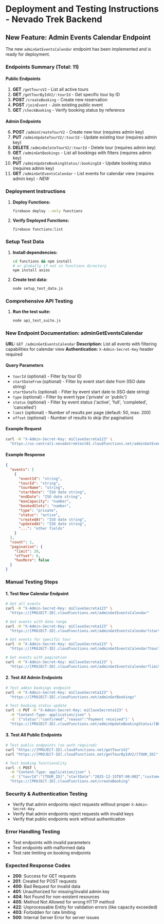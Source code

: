 # Deployment and Testing Instructions - Nevado Trek Backend

## New Feature: Admin Events Calendar Endpoint

The new `adminGetEventsCalendar` endpoint has been implemented and is ready for deployment.

### Endpoints Summary (Total: 11)

#### Public Endpoints
1. **GET** `/getToursV2` - List all active tours
2. **GET** `/getTourByIdV2/:tourId` - Get specific tour by ID
3. **POST** `/createBooking` - Create new reservation
4. **POST** `/joinEvent` - Join existing public event
5. **GET** `/checkBooking` - Verify booking status by reference

#### Admin Endpoints
6. **POST** `/adminCreateTourV2` - Create new tour (requires admin key)
7. **PUT** `/adminUpdateTourV2/:tourId` - Update existing tour (requires admin key)
8. **DELETE** `/adminDeleteTourV2/:tourId` - Delete tour (requires admin key)
9. **GET** `/adminGetBookings` - List all bookings with filters (requires admin key)
10. **PUT** `/adminUpdateBookingStatus/:bookingId` - Update booking status (requires admin key)
11. **GET** `/adminGetEventsCalendar` - List events for calendar view (requires admin key) - *NEW*

### Deployment Instructions

1. **Deploy Functions:**
   ```bash
   firebase deploy --only functions
   ```

2. **Verify Deployed Functions:**
   ```bash
   firebase functions:list
   ```

### Setup Test Data

1. **Install dependencies:**
   ```bash
   cd functions && npm install
   # or globally if not in functions directory
   npm install axios
   ```

2. **Create test data:**
   ```bash
   node setup_test_data.js
   ```

### Comprehensive API Testing

1. **Run the test suite:**
   ```bash
   node api_test_suite.js
   ```

### New Endpoint Documentation: adminGetEventsCalendar

**URL:** `GET /adminGetEventsCalendar`
**Description:** List all events with filtering capabilities for calendar view
**Authentication:** `X-Admin-Secret-Key` header required

#### Query Parameters
- `tourId` (optional) - Filter by tour ID
- `startDateFrom` (optional) - Filter by event start date from (ISO date string)
- `startDateTo` (optional) - Filter by event start date to (ISO date string)
- `type` (optional) - Filter by event type ('private' or 'public')
- `status` (optional) - Filter by event status ('active', 'full', 'completed', 'cancelled')
- `limit` (optional) - Number of results per page (default: 50, max: 200)
- `offset` (optional) - Number of results to skip (for pagination)

#### Example Request
```bash
curl -H "X-Admin-Secret-Key: miClaveSecreta123" \
  "https://us-central1-nevadotrektest01.cloudfunctions.net/adminGetEventsCalendar?startDateFrom=2025-01-01&limit=20"
```

#### Example Response
```json
{
  "events": [
    {
      "eventId": "string",
      "tourId": "string",
      "tourName": "string",
      "startDate": "ISO date string",
      "endDate": "ISO date string",
      "maxCapacity": "number",
      "bookedSlots": "number",
      "type": "private",
      "status": "active",
      "createdAt": "ISO date string",
      "updatedAt": "ISO date string",
      "...": "other fields"
    }
  ],
  "count": 1,
  "pagination": {
    "limit": 20,
    "offset": 0,
    "hasMore": false
  }
}
```

### Manual Testing Steps

#### 1. Test New Calendar Endpoint
```bash
# Get all events
curl -H "X-Admin-Secret-Key: miClaveSecreta123" \
  "https://[PROJECT-ID].cloudfunctions.net/adminGetEventsCalendar"

# Get events with date range
curl -H "X-Admin-Secret-Key: miClaveSecreta123" \
  "https://[PROJECT-ID].cloudfunctions.net/adminGetEventsCalendar?startDateFrom=2025-01-01&startDateTo=2025-12-31"

# Get events for specific tour
curl -H "X-Admin-Secret-Key: miClaveSecreta123" \
  "https://[PROJECT-ID].cloudfunctions.net/adminGetEventsCalendar?tourId=[TOUR_ID]&type=public"

# Get events with pagination
curl -H "X-Admin-Secret-Key: miClaveSecreta123" \
  "https://[PROJECT-ID].cloudfunctions.net/adminGetEventsCalendar?limit=10&offset=0"
```

#### 2. Test All Admin Endpoints
```bash
# Test admin bookings endpoint
curl -H "X-Admin-Secret-Key: miClaveSecreta123" \
  "https://[PROJECT-ID].cloudfunctions.net/adminGetBookings"

# Test booking status update
curl -X PUT -H "X-Admin-Secret-Key: miClaveSecreta123" \
  -H "Content-Type: application/json" \
  -d '{"status":"confirmed","reason":"Payment received"}' \
  "https://[PROJECT-ID].cloudfunctions.net/adminUpdateBookingStatus/[BOOKING_ID]"
```

#### 3. Test All Public Endpoints
```bash
# Test public endpoints (no auth required)
curl "https://[PROJECT-ID].cloudfunctions.net/getToursV2"
curl "https://[PROJECT-ID].cloudfunctions.net/getTourByIdV2/[TOUR_ID]"

# Test booking functionality
curl -X POST \
  -H "Content-Type: application/json" \
  -d '{"tourId":"[TOUR_ID]","startDate":"2025-12-15T07:00:00Z","customer":{"fullName":"Test User","documentId":"CC123456","phone":"+573001234567","email":"test@example.com"},"pax":2}' \
  "https://[PROJECT-ID].cloudfunctions.net/createBooking"
```

### Security & Authentication Testing
- Verify that admin endpoints reject requests without proper `X-Admin-Secret-Key`
- Verify that admin endpoints reject requests with invalid keys
- Verify that public endpoints work without authentication

### Error Handling Testing
- Test endpoints with invalid parameters
- Test endpoints with malformed data
- Test rate limiting on booking endpoints

### Expected Response Codes
- **200**: Success for GET requests
- **201**: Created for POST requests
- **400**: Bad Request for invalid data
- **401**: Unauthorized for missing/invalid admin key
- **404**: Not Found for non-existent resources
- **405**: Method Not Allowed for wrong HTTP method
- **422**: Unprocessable Entity for validation errors (like capacity exceeded)
- **403**: Forbidden for rate limiting
- **500**: Internal Server Error for server issues